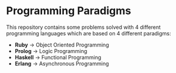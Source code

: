 # Programming Paradigms
This repository contains some problems solved with 4 different programming languages which are based on 4 different paradigms:
* **Ruby** -> Object Oriented Programming
* **Prolog** -> Logic Programming
* **Haskell** -> Functional Programming
* **Erlang** -> Asynchronous Programming